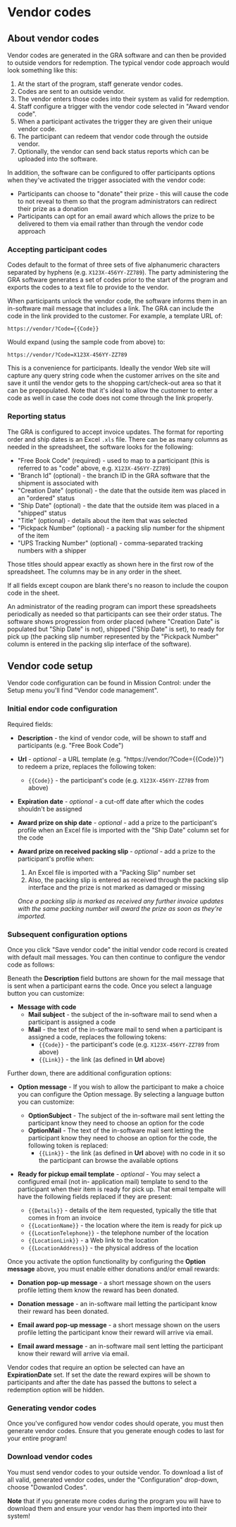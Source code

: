 # Vendor codes

## About vendor codes

Vendor codes are generated in the GRA software and can then be provided to outside vendors
for redemption. The typical vendor code approach would look something like this:

1. At the start of the program, staff generate vendor codes.
2. Codes are sent to an outside vendor.
3. The vendor enters those codes into their system as valid for redemption.
4. Staff configure a trigger with the vendor code selected in "Award vendor code".
5. When a participant activates the trigger they are given their unique vendor code.
6. The participant can redeem that vendor code through the outside vendor.
7. Optionally, the vendor can send back status reports which can be uploaded into the software.

In addition, the software can be configured to offer participants options when they've activated
the trigger associated with the vendor code:

- Participants can choose to "donate" their prize - this will cause the code to not reveal to them
  so that the program administrators can redirect their prize as a donation
- Participants can opt for an email award which allows the prize to be delivered to them via email
  rather than through the vendor code approach

### Accepting participant codes

Codes default to the format of three sets of five alphanumeric characters separated by hyphens
(e.g. `X123X-456YY-ZZ789`). The party administering the GRA software generates a set of codes prior
to the start of the program and exports the codes to a text file to provide to the vendor.

When participants unlock the vendor code, the software informs them in an in-software mail message
that includes a link. The GRA can include the code in the link provided to the customer. For
example, a template URL of:

```
https://vendor/?Code={{Code}}
```

Would expand (using the sample code from above) to:

```
https://vendor/?Code=X123X-456YY-ZZ789
```

This is a convenience for participants. Ideally the vendor Web site will capture any query string
code when the customer arrives on the site and save it until the vendor gets to the shopping
cart/check-out area so that it can be prepopulated. Note that it's ideal to allow the customer to
enter a code as well in case the code does not come through the link properly.

### Reporting status

The GRA is configured to accept invoice updates. The format for reporting order and ship dates is
an Excel `.xls` file. There can be as many columns as needed in the spreadsheet, the software looks
for the following:

- "Free Book Code" (required) - used to map to a participant (this is referred to as "code" above,
  e.g. `X123X-456YY-ZZ789`)
- "Branch Id" (optional) - the branch ID in the GRA software that the shipment is associated with
- "Creation Date" (optional) - the date that the outside item was placed in an "ordered" status
- "Ship Date" (optional) - the date that the outside item was placed in a "shipped" status
- "Title" (optional) - details about the item that was selected
- "Pickpack Number" (optional) - a packing slip number for the shipment of the item
- "UPS Tracking Number" (optional) - comma-separated tracking numbers with a shipper

Those titles should appear exactly as shown here in the first row of the spreadsheet. The columns
may be in any order in the sheet.

If all fields except coupon are blank there's no reason to include the coupon code in the sheet.

An administrator of the reading program can import these spreadsheets periodically as needed so that
participants can see their order status. The software shows progression from order placed (where
"Creation Date" is populated but "Ship Date" is not), shipped ("Ship Date" is set), to ready for
pick up (the packing slip number represented by the "Pickpack Number" column is entered in the
packing slip interface of the software).

## Vendor code setup

Vendor code configuration can be found in Mission Control: under the Setup menu you'll find
"Vendor code management".

### Initial endor code configuration

Required fields:

- **Description** - the kind of vendor code, will be shown to staff and participants (e.g. "Free
  Book Code")
- **Url** - _optional_ - a URL template (e.g. "https://vendor/?Code={{Code}}") to redeem a prize,
  replaces the following token:
  - `{{Code}}` - the participant's code (e.g. `X123X-456YY-ZZ789` from above)
- **Expiration date** - _optional_ - a cut-off date after which the codes shouldn't be assigned
- **Award prize on ship date** - _optional_ - add a prize to the participant's profile when an Excel
  file is imported with the "Ship Date" column set for the code
- **Award prize on received packing slip** - _optional_ - add a prize to the participant's profile
  when:

  1. An Excel file is imported with a "Packing Slip" number set
  2. Also, the packing slip is entered as received through the packing slip interface
     and the prize is not marked as damaged or missing

  _Once a packing slip is marked as received any further invoice updates with the same
  packing number will award the prize as soon as they're imported._

### Subsequent configuration options

Once you click "Save vendor code" the initial vendor code record is created with default mail
messages. You can then continue to configure the vendor code as follows:

Beneath the **Description** field buttons are shown for the mail message that is sent when a
participant earns the code. Once you select a language button you can customize:

- **Message with code**
  - **Mail subject** - the subject of the in-software mail to send when a participant is
    assigned a code
  - **Mail** - the text of the in-software mail to send when a participant is assigned a code,
    replaces the following tokens:
    - `{{Code}}` - the participant's code (e.g. `X123X-456YY-ZZ789` from above)
    - `{{Link}}` - the link (as defined in **Url** above)

Further down, there are additional configuration options:

- **Option message** - If you wish to allow the participant to make a choice you can configure the
  Option message. By selecting a language button you can customize:

  - **OptionSubject** - The subject of the in-software mail sent letting the participant know they
    need to choose an option for the code
  - **OptionMail** - The text of the in-software mail sent letting the participant know they
    need to choose an option for the code, the following token is replaced:
    - `{{Link}}` - the link (as defined in **Url** above) with no code in it so the participant can
      browse the available options

- **Ready for pickup email template** - _optional_ - You may select a configured email (not in-
  application mail) template to send to the participant when their item is ready for pick up. That
  email tempalte will have the following fields replaced if they are present:
  - `{{Details}}` - details of the item requested, typically the title that comes in from an invoice
  - `{{LocationName}}` - the location where the item is ready for pick up
  - `{{LocationTelephone}}` - the telephone number of the location
  - `{{LocationLink}}` - a Web link to the location
  - `{{LocationAddress}}` - the physical address of the location

Once you activate the option functionality by configuring the **Option message** above, you must
enable either donations and/or email rewards:

- **Donation pop-up message** - a short message shown on the users profile letting them know the
  reward has been donated.
- **Donation message** - an in-software mail letting the participant know their reward has been
  donated.

- **Email award pop-up message** - a short message shown on the users profile letting the
  participant know their reward will arrive via email.
- **Email award message** - an in-software mail sent letting the participant know
  their reward will arrive via email.

Vendor codes that require an option be selected can have an **ExpirationDate** set. If set the date
the reward expires will be shown to participants and after the date has passed the buttons to select
a redemption option will be hidden.

### Generating vendor codes

Once you've configured how vendor codes should operate, you must then generate vendor codes. Ensure
that you generate enough codes to last for your entire program!

### Download vendor codes

You must send vendor codes to your outside vendor. To download a list of all valid, generated
vendor codes, under the "Configuration" drop-down, choose "Dowanlod Codes".

**Note** that if you generate more codes during the program you will have to download them and
ensure your vendor has them imported into their system!
